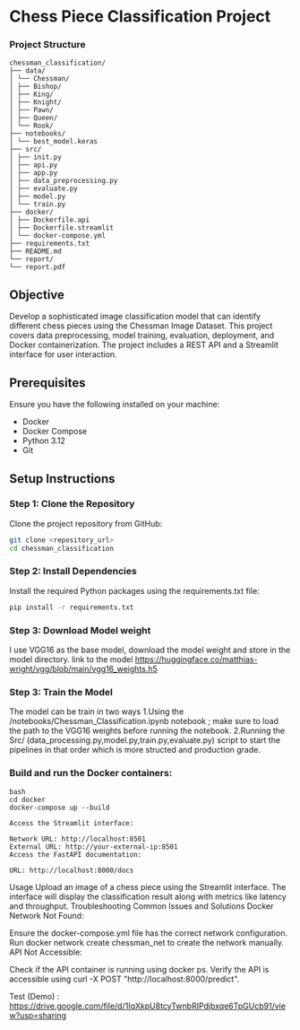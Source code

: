 
# Chess Piece Classification Project

### Project Structure

```
chessman_classification/
├── data/
│ └── Chessman/
│ ├── Bishop/
│ ├── King/
│ ├── Knight/
│ ├── Pawn/
│ ├── Queen/
│ └── Rook/
├── notebooks/
│ └── best_model.keras
├── src/
│ ├── init.py
│ ├── api.py
│ ├── app.py
│ ├── data_preprocessing.py
│ ├── evaluate.py
│ ├── model.py
│ └── train.py
├── docker/
│ ├── Dockerfile.api
│ ├── Dockerfile.streamlit
│ └── docker-compose.yml
├── requirements.txt
├── README.md
└── report/
└── report.pdf
```

## Objective

Develop a sophisticated image classification model that can identify different chess pieces using the Chessman Image Dataset. This project covers data preprocessing, model training, evaluation, deployment, and Docker containerization. The project includes a REST API and a Streamlit interface for user interaction.

## Prerequisites

Ensure you have the following installed on your machine:

- Docker
- Docker Compose
- Python 3.12
- Git

## Setup Instructions

### Step 1: Clone the Repository

Clone the project repository from GitHub:

```bash
git clone <repository_url>
cd chessman_classification
```

### Step 2: Install Dependencies
Install the required Python packages using the requirements.txt file:
``` bash
pip install -r requirements.txt
```

### Step 3: Download Model weight 

 I use VGG16 as the base model, download the model weight and store in the model directory. link to the model https://huggingface.co/matthias-wright/vgg/blob/main/vgg16_weights.h5


### Step 3: Train the Model

The model can be train in two ways
1.Using the /notebooks/Chessman_Classification.ipynb notebook ; make sure to load the path to the VGG16 weights before running the notebook.
2.Running the Src/ (data_processing.py,model.py,train.py,evaluate.py) script to start the pipelines in that  order which is more structed and production grade.


### Build and run the Docker containers:
```
bash
cd docker
docker-compose up --build
```

```
Access the Streamlit interface:

Network URL: http://localhost:8501
External URL: http://your-external-ip:8501
Access the FastAPI documentation:

URL: http://localhost:8000/docs

```

Usage
Upload an image of a chess piece using the Streamlit interface.
The interface will display the classification result along with metrics like latency and throughput.
Troubleshooting
Common Issues and Solutions
Docker Network Not Found:

Ensure the docker-compose.yml file has the correct network configuration.
Run docker network create chessman_net to create the network manually.
API Not Accessible:

Check if the API container is running using docker ps.
Verify the API is accessible using curl -X POST "http://localhost:8000/predict".







Test (Demo) : https://drive.google.com/file/d/1IqXkpU8tcyTwnbRIPdjbxqe6TpGUcb91/view?usp=sharing